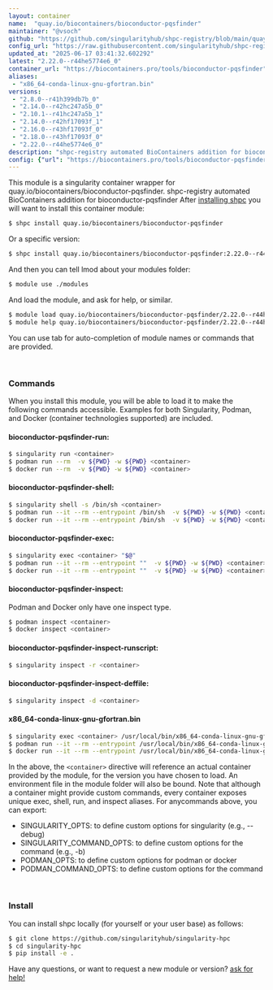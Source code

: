 ```yaml
---
layout: container
name:  "quay.io/biocontainers/bioconductor-pqsfinder"
maintainer: "@vsoch"
github: "https://github.com/singularityhub/shpc-registry/blob/main/quay.io/biocontainers/bioconductor-pqsfinder/container.yaml"
config_url: "https://raw.githubusercontent.com/singularityhub/shpc-registry/main/quay.io/biocontainers/bioconductor-pqsfinder/container.yaml"
updated_at: "2025-06-17 03:41:32.602292"
latest: "2.22.0--r44he5774e6_0"
container_url: "https://biocontainers.pro/tools/bioconductor-pqsfinder"
aliases:
 - "x86_64-conda-linux-gnu-gfortran.bin"
versions:
 - "2.8.0--r41h399db7b_0"
 - "2.14.0--r42hc247a5b_0"
 - "2.10.1--r41hc247a5b_1"
 - "2.14.0--r42hf17093f_1"
 - "2.16.0--r43hf17093f_0"
 - "2.18.0--r43hf17093f_0"
 - "2.22.0--r44he5774e6_0"
description: "shpc-registry automated BioContainers addition for bioconductor-pqsfinder"
config: {"url": "https://biocontainers.pro/tools/bioconductor-pqsfinder", "maintainer": "@vsoch", "description": "shpc-registry automated BioContainers addition for bioconductor-pqsfinder", "latest": {"2.22.0--r44he5774e6_0": "sha256:6b41f9a3affad53d883bb356b4d4a14848a8901cc181cdc30152a41a645727f4"}, "tags": {"2.8.0--r41h399db7b_0": "sha256:8aad930cd2d6e83611a29924a09a14d979823f82a4d28f3a2cf5f65cf2eaa55e", "2.14.0--r42hc247a5b_0": "sha256:f67ec7eb4b6d56a669de393dfdb866468045e6cc719014fba8aa26e6cedccb7f", "2.10.1--r41hc247a5b_1": "sha256:e4fbe764d874c0103556ccdcfd45d6c3ae8c24ae06e872a302d1e973288ca153", "2.14.0--r42hf17093f_1": "sha256:989ec6a7137e4d5975082d543b72817c402dbada7af5279efbf0e9c28cc8d3a7", "2.16.0--r43hf17093f_0": "sha256:b55cc6b2dd09b747d44b43e294a1effe6d0e47e1baa9f115b5d912bfe5fedb7b", "2.18.0--r43hf17093f_0": "sha256:48294269feeae9fe8e1beb27e190621224dc8fc9c60519baed13bc42abacd564", "2.22.0--r44he5774e6_0": "sha256:6b41f9a3affad53d883bb356b4d4a14848a8901cc181cdc30152a41a645727f4"}, "docker": "quay.io/biocontainers/bioconductor-pqsfinder", "aliases": {"x86_64-conda-linux-gnu-gfortran.bin": "/usr/local/bin/x86_64-conda-linux-gnu-gfortran.bin"}}
---
```


This module is a singularity container wrapper for quay.io/biocontainers/bioconductor-pqsfinder.
shpc-registry automated BioContainers addition for bioconductor-pqsfinder
After [installing shpc](#install) you will want to install this container module:


```bash
$ shpc install quay.io/biocontainers/bioconductor-pqsfinder
```

Or a specific version:

```bash
$ shpc install quay.io/biocontainers/bioconductor-pqsfinder:2.22.0--r44he5774e6_0
```

And then you can tell lmod about your modules folder:

```bash
$ module use ./modules
```

And load the module, and ask for help, or similar.

```bash
$ module load quay.io/biocontainers/bioconductor-pqsfinder/2.22.0--r44he5774e6_0
$ module help quay.io/biocontainers/bioconductor-pqsfinder/2.22.0--r44he5774e6_0
```

You can use tab for auto-completion of module names or commands that are provided.

<br>

### Commands

When you install this module, you will be able to load it to make the following commands accessible.
Examples for both Singularity, Podman, and Docker (container technologies supported) are included.

#### bioconductor-pqsfinder-run:

```bash
$ singularity run <container>
$ podman run --rm  -v ${PWD} -w ${PWD} <container>
$ docker run --rm  -v ${PWD} -w ${PWD} <container>
```

#### bioconductor-pqsfinder-shell:

```bash
$ singularity shell -s /bin/sh <container>
$ podman run --it --rm --entrypoint /bin/sh  -v ${PWD} -w ${PWD} <container>
$ docker run --it --rm --entrypoint /bin/sh  -v ${PWD} -w ${PWD} <container>
```

#### bioconductor-pqsfinder-exec:

```bash
$ singularity exec <container> "$@"
$ podman run --it --rm --entrypoint ""  -v ${PWD} -w ${PWD} <container> "$@"
$ docker run --it --rm --entrypoint ""  -v ${PWD} -w ${PWD} <container> "$@"
```

#### bioconductor-pqsfinder-inspect:

Podman and Docker only have one inspect type.

```bash
$ podman inspect <container>
$ docker inspect <container>
```

#### bioconductor-pqsfinder-inspect-runscript:

```bash
$ singularity inspect -r <container>
```

#### bioconductor-pqsfinder-inspect-deffile:

```bash
$ singularity inspect -d <container>
```


#### x86_64-conda-linux-gnu-gfortran.bin

```bash
$ singularity exec <container> /usr/local/bin/x86_64-conda-linux-gnu-gfortran.bin
$ podman run --it --rm --entrypoint /usr/local/bin/x86_64-conda-linux-gnu-gfortran.bin   -v ${PWD} -w ${PWD} <container> -c " $@"
$ docker run --it --rm --entrypoint /usr/local/bin/x86_64-conda-linux-gnu-gfortran.bin   -v ${PWD} -w ${PWD} <container> -c " $@"
```



In the above, the `<container>` directive will reference an actual container provided
by the module, for the version you have chosen to load. An environment file in the
module folder will also be bound. Note that although a container
might provide custom commands, every container exposes unique exec, shell, run, and
inspect aliases. For anycommands above, you can export:

 - SINGULARITY_OPTS: to define custom options for singularity (e.g., --debug)
 - SINGULARITY_COMMAND_OPTS: to define custom options for the command (e.g., -b)
 - PODMAN_OPTS: to define custom options for podman or docker
 - PODMAN_COMMAND_OPTS: to define custom options for the command

<br>

### Install

You can install shpc locally (for yourself or your user base) as follows:

```bash
$ git clone https://github.com/singularityhub/singularity-hpc
$ cd singularity-hpc
$ pip install -e .
```

Have any questions, or want to request a new module or version? [ask for help!](https://github.com/singularityhub/singularity-hpc/issues)